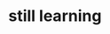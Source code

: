 <img src="https://komarev.com/ghpvc/?username=vanGit1&style=flat-square&color=blue" alt=""/>
  <h1>
 still learning
 </h1>
  
